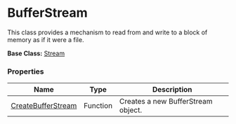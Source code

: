 # BufferStream #
This class provides a mechanism to read from and write to a block of memory as if it were a file.

**Base Class:** [Stream](Stream.md)

### Properties ###
| Name | Type | Description |
| --- | --- | --- |
| [CreateBufferStream](CreateBufferStream.md) | Function | Creates a new BufferStream object. |
